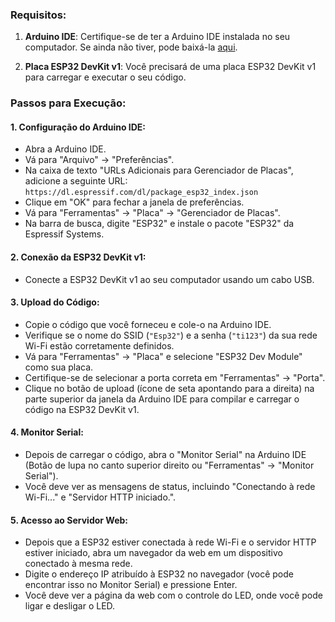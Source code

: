 ﻿### Requisitos:

1. **Arduino IDE**: Certifique-se de ter a Arduino IDE instalada no seu computador. Se ainda não tiver, pode baixá-la [aqui](https://www.arduino.cc/en/software).

2. **Placa ESP32 DevKit v1**: Você precisará de uma placa ESP32 DevKit v1 para carregar e executar o seu código.

### Passos para Execução:

#### 1. Configuração do Arduino IDE:

- Abra a Arduino IDE.
- Vá para "Arquivo" -> "Preferências".
- Na caixa de texto "URLs Adicionais para Gerenciador de Placas", adicione a seguinte URL: `https://dl.espressif.com/dl/package_esp32_index.json`
- Clique em "OK" para fechar a janela de preferências.
- Vá para "Ferramentas" -> "Placa" -> "Gerenciador de Placas".
- Na barra de busca, digite "ESP32" e instale o pacote "ESP32" da Espressif Systems.

#### 2. Conexão da ESP32 DevKit v1:

- Conecte a ESP32 DevKit v1 ao seu computador usando um cabo USB.

#### 3. Upload do Código:

- Copie o código que você forneceu e cole-o na Arduino IDE.
- Verifique se o nome do SSID (`"Esp32"`) e a senha (`"ti123"`) da sua rede Wi-Fi estão corretamente definidos.
- Vá para "Ferramentas" -> "Placa" e selecione "ESP32 Dev Module" como sua placa.
- Certifique-se de selecionar a porta correta em "Ferramentas" -> "Porta".
- Clique no botão de upload (ícone de seta apontando para a direita) na parte superior da janela da Arduino IDE para compilar e carregar o código na ESP32 DevKit v1.

#### 4. Monitor Serial:

- Depois de carregar o código, abra o "Monitor Serial" na Arduino IDE (Botão de lupa no canto superior direito ou "Ferramentas" -> "Monitor Serial").
- Você deve ver as mensagens de status, incluindo "Conectando à rede Wi-Fi..." e "Servidor HTTP iniciado.".

#### 5. Acesso ao Servidor Web:

- Depois que a ESP32 estiver conectada à rede Wi-Fi e o servidor HTTP estiver iniciado, abra um navegador da web em um dispositivo conectado à mesma rede.
- Digite o endereço IP atribuído à ESP32 no navegador (você pode encontrar isso no Monitor Serial) e pressione Enter.
- Você deve ver a página da web com o controle do LED, onde você pode ligar e desligar o LED.
